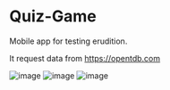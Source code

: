# Quiz-Game

Mobile app for testing erudition.

It request data from https://opentdb.com

![image](https://user-images.githubusercontent.com/99500195/229276925-a706c9d6-32c1-4f8f-9d56-de1642b94ff7.png)
![image](https://user-images.githubusercontent.com/99500195/229276978-0f0bb05b-fdc8-4704-8677-77f4d33de53d.png)
![image](https://user-images.githubusercontent.com/99500195/229277006-9eca3013-582d-4e36-9abe-455e801cd5ee.png)

